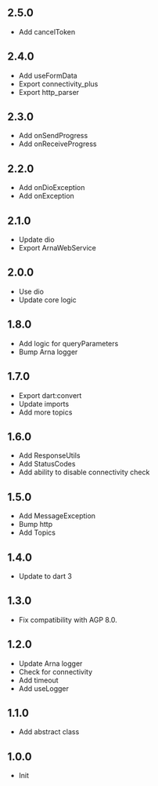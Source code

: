 ## 2.5.0

- Add cancelToken

## 2.4.0

- Add useFormData
- Export connectivity_plus
- Export http_parser

## 2.3.0

- Add onSendProgress
- Add onReceiveProgress

## 2.2.0

- Add onDioException
- Add onException

## 2.1.0

- Update dio
- Export ArnaWebService

## 2.0.0

- Use dio
- Update core logic

## 1.8.0

- Add logic for queryParameters
- Bump Arna logger

## 1.7.0

- Export dart:convert
- Update imports
- Add more topics

## 1.6.0

- Add ResponseUtils
- Add StatusCodes
- Add ability to disable connectivity check

## 1.5.0

- Add MessageException
- Bump http
- Add Topics

## 1.4.0

- Update to dart 3

## 1.3.0

- Fix compatibility with AGP 8.0.

## 1.2.0

- Update Arna logger
- Check for connectivity
- Add timeout
- Add useLogger

## 1.1.0

- Add abstract class

## 1.0.0

- Init
